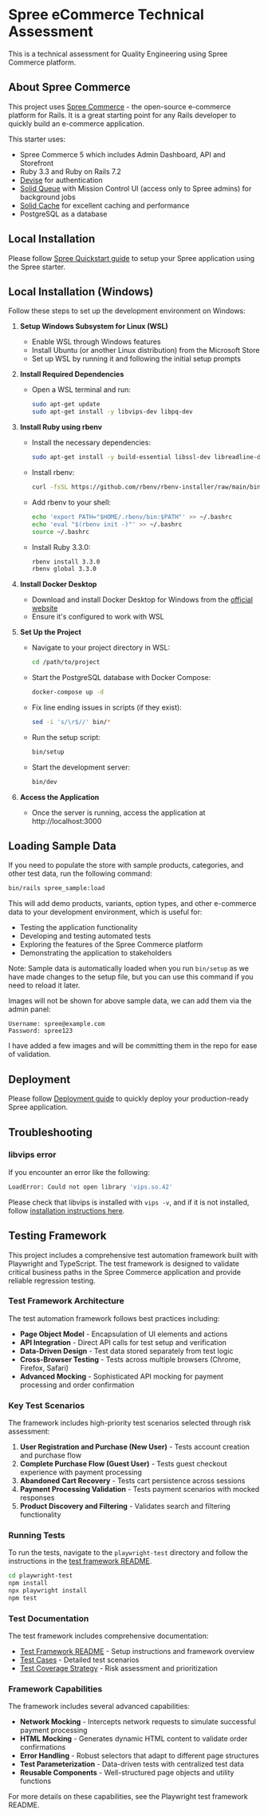 # Spree eCommerce Technical Assessment

This is a technical assessment for Quality Engineering using Spree Commerce platform.

## About Spree Commerce

This project uses [Spree Commerce](https://spreecommerce.org) - the open-source e-commerce platform for Rails. It is a great starting point for any Rails developer to quickly build an e-commerce application.

This starter uses:

* Spree Commerce 5 which includes Admin Dashboard, API and Storefront
* Ruby 3.3 and Ruby on Rails 7.2
* [Devise](https://github.com/heartcombo/devise) for authentication
* [Solid Queue](https://github.com/rails/solid_queue) with Mission Control UI (access only to Spree admins) for background jobs
* [Solid Cache](https://github.com/rails/solid_cache) for excellent caching and performance
* PostgreSQL as a database

## Local Installation

Please follow [Spree Quickstart guide](https://spreecommerce.org/docs/developer/getting-started/quickstart) to setup your Spree application using the Spree starter.

## Local Installation (Windows)

Follow these steps to set up the development environment on Windows:

1. **Setup Windows Subsystem for Linux (WSL)**
   - Enable WSL through Windows features
   - Install Ubuntu (or another Linux distribution) from the Microsoft Store
   - Set up WSL by running it and following the initial setup prompts

2. **Install Required Dependencies**
   - Open a WSL terminal and run:
     ```bash
     sudo apt-get update
     sudo apt-get install -y libvips-dev libpq-dev
     ```

3. **Install Ruby using rbenv**
   - Install the necessary dependencies:
     ```bash
     sudo apt-get install -y build-essential libssl-dev libreadline-dev zlib1g-dev
     ```
   - Install rbenv:
     ```bash
     curl -fsSL https://github.com/rbenv/rbenv-installer/raw/main/bin/rbenv-installer | bash
     ```
   - Add rbenv to your shell:
     ```bash
     echo 'export PATH="$HOME/.rbenv/bin:$PATH"' >> ~/.bashrc
     echo 'eval "$(rbenv init -)"' >> ~/.bashrc
     source ~/.bashrc
     ```
   - Install Ruby 3.3.0:
     ```bash
     rbenv install 3.3.0
     rbenv global 3.3.0
     ```

4. **Install Docker Desktop**
   - Download and install Docker Desktop for Windows from the [official website](https://www.docker.com/products/docker-desktop/)
   - Ensure it's configured to work with WSL

5. **Set Up the Project**
   - Navigate to your project directory in WSL:
     ```bash
     cd /path/to/project
     ```
   - Start the PostgreSQL database with Docker Compose:
     ```bash
     docker-compose up -d
     ```
   - Fix line ending issues in scripts (if they exist):
     ```bash
     sed -i 's/\r$//' bin/*
     ```
   - Run the setup script:
     ```bash
     bin/setup
     ```
   - Start the development server:
     ```bash
     bin/dev
     ```

6. **Access the Application**
   - Once the server is running, access the application at http://localhost:3000

## Loading Sample Data

If you need to populate the store with sample products, categories, and other test data, run the following command:

```bash
bin/rails spree_sample:load
```

This will add demo products, variants, option types, and other e-commerce data to your development environment, which is useful for:
- Testing the application functionality
- Developing and testing automated tests
- Exploring the features of the Spree Commerce platform
- Demonstrating the application to stakeholders

Note: Sample data is automatically loaded when you run `bin/setup` as we have made changes to the setup file, but you can use this command if you need to reload it later.

Images will not be shown for above sample data, we can add them via the admin panel: 
```
Username: spree@example.com
Password: spree123
```
I have added a few images and will be committing them in the repo for ease of validation.

## Deployment

Please follow [Deployment guide](https://spreecommerce.org/docs/developer/deployment/render) to quickly deploy your production-ready Spree application.

## Troubleshooting

### libvips error

If you encounter an error like the following:

```bash
LoadError: Could not open library 'vips.so.42'
```

Please check that libvips is installed with `vips -v`, and if it is not installed, follow [installation instructions here](https://www.libvips.org/install.html).

## Testing Framework

This project includes a comprehensive test automation framework built with Playwright and TypeScript. The test framework is designed to validate critical business paths in the Spree Commerce application and provide reliable regression testing.

### Test Framework Architecture

The test automation framework follows best practices including:

- **Page Object Model** - Encapsulation of UI elements and actions
- **API Integration** - Direct API calls for test setup and verification
- **Data-Driven Design** - Test data stored separately from test logic
- **Cross-Browser Testing** - Tests across multiple browsers (Chrome, Firefox, Safari)
- **Advanced Mocking** - Sophisticated API mocking for payment processing and order confirmation

### Key Test Scenarios

The framework includes high-priority test scenarios selected through risk assessment:

1. **User Registration and Purchase (New User)** - Tests account creation and purchase flow
2. **Complete Purchase Flow (Guest User)** - Tests guest checkout experience with payment processing
3. **Abandoned Cart Recovery** - Tests cart persistence across sessions
4. **Payment Processing Validation** - Tests payment scenarios with mocked responses
5. **Product Discovery and Filtering** - Validates search and filtering functionality

### Running Tests

To run the tests, navigate to the `playwright-test` directory and follow the instructions in the [test framework README](./playwright-test/README.md).

```bash
cd playwright-test
npm install
npx playwright install
npm test
```

### Test Documentation

The test framework includes comprehensive documentation:

- [Test Framework README](./playwright-test/README.md) - Setup instructions and framework overview
- [Test Cases](./playwright-test/test-documentation/spree-commerce-test-cases.md) - Detailed test scenarios
- [Test Coverage Strategy](./playwright-test/test-documentation/spree-commerce-test-coverage-summary.md) - Risk assessment and prioritization

### Framework Capabilities

The framework includes several advanced capabilities:

- **Network Mocking** - Intercepts network requests to simulate successful payment processing
- **HTML Mocking** - Generates dynamic HTML content to validate order confirmations
- **Error Handling** - Robust selectors that adapt to different page structures
- **Test Parameterization** - Data-driven tests with centralized test data
- **Reusable Components** - Well-structured page objects and utility functions

For more details on these capabilities, see the Playwright test framework README.
